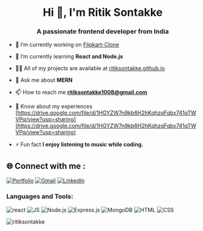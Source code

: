 <h1 align="center">Hi 👋, I'm Ritik Sontakke</h1>
<h3 align="center">A passionate frontend developer from India</h3>

- 🔭 I’m currently working on [Flipkart-Clone](https://github.com/ritiksontakke/Flipkart-Clone)
- 🌱 I’m currently learning **React and Node.js**
- 👨‍💻 All of my projects are available at [ritiksontakke.github.io](ritiksontakke.github.io)
- 💬 Ask me about **MERN**
- 📫 How to reach me **ritiksontakke1008@gmail.com**

- 📄 Know about my experiences [https://drive.google.com/file/d/1HGYZW7n9kb6H2hKqhzqFqbx741qTWVPq/view?usp=sharing](https://drive.google.com/file/d/1HGYZW7n9kb6H2hKqhzqFqbx741qTWVPq/view?usp=sharing)

- ⚡ Fun fact **I enjoy listening to music while coding.**

## 🌐 Connect with me :
[![Portfolio](https://img.shields.io/badge/Portfolio-%23000000.svg?style=for-the-badge&logo=firefox&logoColor=#FF7139)](https://ritiksontakke.github.io/) [![Gmail](https://img.shields.io/badge/Gmail-D14836?style=for-the-badge&logo=gmail&logoColor=white)](mailto:ritiksontakke1008gmail.com) [![LinkedIn](https://img.shields.io/badge/LinkedIn-0077B5?style=for-the-badge&logo=linkedin&logoColor=white)](https://www.linkedin.com/in/ritik-sontakke/)

<h3 align="left">Languages and Tools:</h3>
<p align="left">
<img src="https://img.shields.io/badge/React-blue.svg?style=for-the-badge&logo=React&logoColor" alt="react"/> <img src="https://img.shields.io/badge/javascript-blue.svg?style=for-the-badge&logo=javascript&logoColor" alt="JS"/> <img src="https://img.shields.io/badge/Node.js-blue.svg?style=for-the-badge&logo=node.js&logoColor" alt="Node.js"/> <img src="https://img.shields.io/badge/Express.js-blue.svg?style=for-the-badge&logo=express&logoColor" alt="Express.js"/> <img src="https://img.shields.io/badge/MongoDB-blue.svg?style=for-the-badge&logo=MongoDB&logoColor" alt="MongoDB"/> <img src="https://img.shields.io/badge/HTML-blue.svg?style=for-the-badge&logo=HTML&logoColor" alt="HTML"/> <img src="https://img.shields.io/badge/css-blue.svg?style=for-the-badge&logo=css&logoColor" alt="CSS"/>
</p>

<p><img align="center" src="https://github-readme-streak-stats.herokuapp.com/?user=ritiksontakke&" alt="ritiksontakke" /></p>

